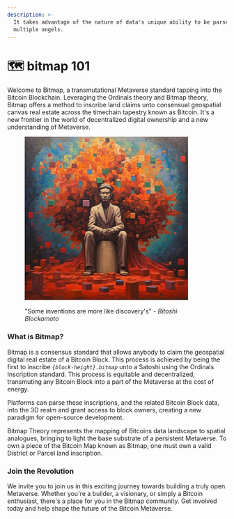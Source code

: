 ```yaml
---
description: >-
  It takes advantage of the nature of data's unique ability to be parsed from
  multiple angels.
---
```


# 🗺️ bitmap 101

Welcome to Bitmap, a transmutational Metaverse standard tapping into the Bitcoin Blockchain. Leveraging the Ordinals theory and Bitmap theory, Bitmap offers a method to inscribe land claims unto consensual geospatial canvas real estate across the timechain tapestry known as Bitcoin. It's a new frontier in the world of decentralized digital ownership and a new understanding of Metaverse.

<figure><img src=".gitbook/assets/Bitoshi.png" alt="" width="375"><figcaption><p>"Some inventions are more like discovery's" - <em>Bitoshi Blockamoto</em></p></figcaption></figure>

### What is Bitmap?

Bitmap is a consensus standard that allows anybody to claim the geospatial digital real estate of a Bitcoin Block. This process is achieved by being the first to inscribe _`{block-height}.bitmap`_ unto a Satoshi using the Ordinals Inscription standard. This process is equitable and decentralized, transmuting any Bitcoin Block into a part of the Metaverse at the cost of energy.

Platforms can parse these inscriptions, and the related Bitcoin Block data, into the 3D realm and grant access to block owners, creating a new paradigm for open-source development.

Bitmap Theory represents the mapping of Bitcoins data landscape to spatial analogues, bringing to light the base substrate of a persistent Metaverse. To own a piece of the Bitcoin Map known as Bitmap, one must own a valid District or Parcel land inscription.

### Join the Revolution

We invite you to join us in this exciting journey towards building a truly open Metaverse. Whether you're a builder, a visionary, or simply a Bitcoin enthusiast, there's a place for you in the Bitmap community. Get involved today and help shape the future of the Bitcoin Metaverse.
